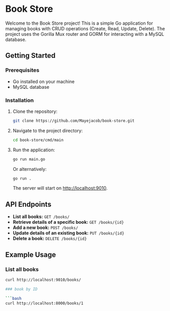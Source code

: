 # Book Store

Welcome to the Book Store project! This is a simple Go application for managing books with CRUD operations (Create, Read, Update, Delete). The project uses the Gorilla Mux router and GORM for interacting with a MySQL database.

## Getting Started

### Prerequisites

- Go installed on your machine
- MySQL database

### Installation

1. Clone the repository:

    ```bash
    git clone https://github.com/Mayejacob/book-store.git
    ```

2. Navigate to the project directory:

    ```bash
    cd book-store/cmd/main
    ```

3. Run the application:

    ```bash
    go run main.go
    ```

    Or alternatively:

    ```bash
    go run .
    ```

   The server will start on [http://localhost:9010](http://localhost:9010).

## API Endpoints

- **List all books:** `GET /books/`
- **Retrieve details of a specific book:** `GET /books/{id}`
- **Add a new book:** `POST /books/`
- **Update details of an existing book:** `PUT /books/{id}`
- **Delete a book:** `DELETE /books/{id}`

## Example Usage

### List all books

```bash
curl http://localhost:9010/books/

### book by ID

```bash
curl http://localhost:8000/books/1
